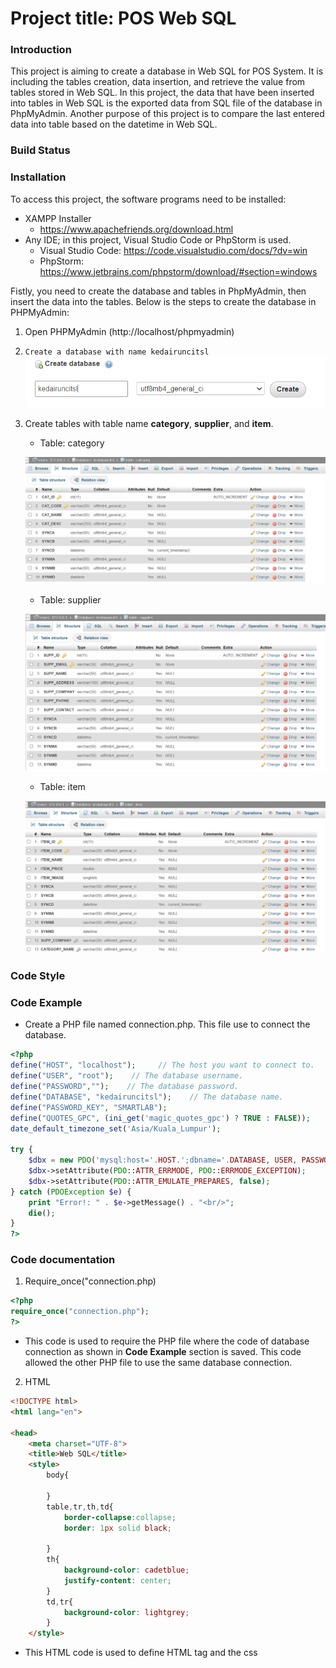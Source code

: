 # Project title: POS Web SQL


### Introduction

This project is aiming to create a database in Web SQL for POS System. It is including the tables creation, data insertion, and retrieve the value from tables stored in Web SQL. In this project, the data that have been inserted into tables in Web SQL is the exported data from SQL file of the database in PhpMyAdmin. Another purpose of this project is to compare the last entered data into table based on the datetime in Web SQL. 

### Build Status

### Installation
To access this project, the software programs need to be installed:
* XAMPP Installer
	- https://www.apachefriends.org/download.html
* Any IDE; in this project, Visual Studio Code or PhpStorm is used.
	- Visual Studio Code: https://code.visualstudio.com/docs/?dv=win 
	- PhpStorm: https://www.jetbrains.com/phpstorm/download/#section=windows

Fistly, you need to create the database and tables in PhpMyAdmin, then insert the data into the tables. Below is the steps to create the database in PHPMyAdmin:

1. Open PHPMyAdmin (http://localhost/phpmyadmin)
2. ```Create a database with name kedairuncitsl```
     ![](gitImg/createDB.png)
     
3. Create tables with table name **category**, **supplier**, and **item**.
     * Table: category
     
     ![](gitImg/2022-04-27%20(7).png)
     
     * Table: supplier
     
     ![](gitImg/2022-04-27%20(8).png)
     
     * Table: item
     
     ![](gitImg/2022-04-27%20(4).png)
     
### Code Style

### Code Example
* Create a PHP file named connection.php. This file use to connect the database.

```php
<?php
define("HOST", "localhost");     // The host you want to connect to.
define("USER", "root");    // The database username.
define("PASSWORD","");    // The database password.
define("DATABASE", "kedairuncitsl");    // The database name.
define("PASSWORD_KEY", "SMARTLAB");
define("QUOTES_GPC", (ini_get('magic_quotes_gpc') ? TRUE : FALSE));
date_default_timezone_set('Asia/Kuala_Lumpur');

try {
    $dbx = new PDO('mysql:host='.HOST.';dbname='.DATABASE, USER, PASSWORD);
    $dbx->setAttribute(PDO::ATTR_ERRMODE, PDO::ERRMODE_EXCEPTION);
    $dbx->setAttribute(PDO::ATTR_EMULATE_PREPARES, false);
} catch (PDOException $e) {
    print "Error!: " . $e->getMessage() . "<br/>";
    die();
}
?>
```
     
### Code documentation
1) Require_once("connection.php)
```php
<?php
require_once("connection.php");
?>
```
* This code is used to require the PHP file where the code of database connection as shown in **Code Example** section is saved. This code allowed the other PHP file to use the same database connection.

2) HTML
```html
<!DOCTYPE html>
<html lang="en">

<head>
    <meta charset="UTF-8">
    <title>Web SQL</title>
    <style>
        body{

        }
        table,tr,th,td{
            border-collapse:collapse;
            border: 1px solid black;

        }
        th{
            background-color: cadetblue;
            justify-content: center;
        }
        td,tr{
            background-color: lightgrey;
        }
    </style>

```
* This HTML code is used to define HTML tag and the css <style> tag is used to design the the HTML table.

     
3) Fetch data from database in PHPMyAdmin
     
```php
     <?php
        //fetch category
        $query = "SELECT * FROM category";
        $rs=$dbx->query($query);
        $category[] = "";
        while($dt=$rs->fetch()){
            $category[] = $dt;
        }
        //fetch item
        $query = "SELECT * FROM item";
        $rs=$dbx->query($query);
        $item[] = "";
        while($dt=$rs->fetch()){
            $item[] = $dt;
        }
      
        //fetch supplier
        $query = "SELECT * FROM supplier";
        $rs=$dbx->query($query);
        $supplier[] = "";
        while($dt=$rs->fetch()){
            $supplier[] = $dt;
        }
        ?>
```
* This php codes is used to fetch all the data from database in PHPMyAdmin and store the data in arrays.

4) Variables declarations
 ```javascript
 <script>
        var catDate="";
        var itemDate="";
        var supplierDate="";
```
* This code is used to declare the variables. In this case all variables above are declared as an empty string.
      
5) Function errorHandler
  ```javascript
  function errorHandler(transaction, error) {
            console.log('Oops. Error was '+error.message+' (Code '+error.code+')');
            return true;
        }
  ```
  
* What a function do
     - This function is used to write out any errors and it will console the error message.
     
* What the function's parameters or arguments are
     - **transaction** and **error** are the parameters for this function.
     
* What a function returns
     - This function will return boolean true if there's an error.

6) Fetch data from columns in table from PHPMyAdmin and into arrays
```php
      //fetch from column in table category and put as array
      var category = [
            <?php
            $i=0;
            foreach($category as $cat){
                if(!empty($cat)) {
                    echo($i > 0 ? "," : "");
                    echo "{
                                'code':'" . $cat['CAT_CODE'] . "',
                                'name':'" . $cat['CAT_NAME'] . "',
                                'desc' :'" . $cat['CAT_DESC'] . "',
                                'syncd' :'" . $cat['SYNCD'] . "'
                                }";
                    $i++;
                }
            }
            ?>
        ];

        //fetch from column in table item and put as array
        var item = [
            <?php
            $i=0;
            foreach($item as $itm){
                if(!empty($itm)) {
                    echo($i > 0 ? "," : "");
                    echo "{
                                'itemcode':'" . $itm['ITEM_CODE'] . "',
                                'itemname':'" . $itm['ITEM_NAME'] . "',
                                'itemprice' :'" . $itm['ITEM_PRICE'] . "',
                                'itemimage' :'" . $itm['ITEM_IMAGE'] . "',
                                'supplierComp' :'" . $itm['SUPP_COMPANY'] . "',
                                'cateName' :'" . $itm['CATEGORY_NAME'] . "',
                                'syncd' :'" . $itm['SYNCD'] . "'
                                }";
                    $i++;
                }
            }
            ?>
        ];
        //fetch from column in table supplier and put as array
        var supplier = [
            <?php
            $i=0;
            foreach($supplier as $supp){
                if(!empty($supp)) {
                    echo($i > 0 ? "," : "");
                    echo "{
                                'semail':'" . $supp['SUPP_EMAIL'] . "',
                                'sname':'" . $supp['SUPP_NAME'] . "',
                                'saddress' :'" . $supp['SUPP_ADDRESS'] . "',
                                'scompany' :'" . $supp['SUPP_COMPANY'] . "',
                                'sphone' :'" . $supp['SUPP_PHONE'] . "',
                                'scontact' :'" . $supp['SUPP_CONTACT'] . "',
                                 'syncd' :'" . $supp['SYNCD'] . "'
                                }";
                    $i++;
                }
            }
            ?>
        ];
 ```
 * This code is used to get all data stored in columns of the tables from PHPMyAdmin database and make it as arrays.     

7) Create Web SQL database      
      
```javascript
     var db;
        var latest;
        var shortName='POSMart';
        var version='0.1';
        var displayName='POSMart';
        var maxSize = 65536;
        db = openDatabase(shortName,version,displayName,maxSize);
```
* This code is used to create a Web SQL database      
      
      
8) Function runFunction()

```javascript
function runFunction() {
    createTablesAndInsert();
            getAllTables(getResult);
            getAllTablesFromDB(getResultSetFromTable);
     }
```
* What a function do
     - This function is used to call another functions
     
* What the function's parameters or arguments are
     - This function has no parameter
     
* What a function returns
     - This function has no return value.
 
 
9) Function createTablesAndInsert(callback)

```javascript
function createTablesAndInsert(callback) {
            db.transaction(function(transaction) {
                transaction.executeSql('DROP TABLE category',null,function(){console.log('Drop Succeeded');},function(){console.log('Drop Failed');});
                transaction.executeSql(
                    'CREATE TABLE IF NOT EXISTS category ' +
                    ' (CAT_CODE VARCHAR(20) NOT NULL PRIMARY KEY, ' +
                    ' CAT_NAME VARCHAR(30) DEFAULT NULL, CAT_DESC VARCHAR(256) DEFAULT NULL,'+
                    ' SYNCA varchar(50) DEFAULT NULL, SYNCB varchar(50) DEFAULT NULL, SYNCD datetime DEFAULT CURRENT_TIMESTAMP,' +
                    ' SYNMA varchar(50) DEFAULT NULL, SYNMB varchar(50) DEFAULT NULL, SYNMD datetime DEFAULT NULL);'
                );

                transaction.executeSql('DROP TABLE supplier',null,function(){console.log('Drop Succeeded');},function(){console.log('Drop Failed');});

                transaction.executeSql(
                    'CREATE TABLE IF NOT EXISTS supplier ' +
                    ' (SUPP_EMAIL VARCHAR(30) NOT NULL PRIMARY KEY, ' +
                    ' SUPP_NAME VARCHAR(30) DEFAULT NULL, SUPP_ADDRESS VARCHAR(100) DEFAULT NULL,' +
                    ' SUPP_COMPANY VARCHAR(30) DEFAULT NULL, SUPP_PHONE VARCHAR(15) DEFAULT NULL,' +
                    ' SUPP_CONTACT VARCHAR(15) DEFAULT NULL,' +
                    ' SYNCA varchar(50) DEFAULT NULL, SYNCB varchar(50) DEFAULT NULL, SYNCD datetime DEFAULT CURRENT_TIMESTAMP,' +
                    ' SYNMA varchar(50) DEFAULT NULL, SYNMB varchar(50) DEFAULT NULL, SYNMD datetime DEFAULT NULL);'
                );

                transaction.executeSql('DROP TABLE item',null,function(){console.log('Drop Succeeded');},function(){console.log('Drop Failed');});

                transaction.executeSql(
                    'CREATE TABLE IF NOT EXISTS item ' +
                    ' (ITEM_CODE VARCHAR(20) NOT NULL PRIMARY KEY, ' +
                    ' ITEM_NAME VARCHAR(20) DEFAULT NULL, ITEM_IMAGE LONGBLOB DEFAULT NULL,' +
                    ' ITEM_PRICE DOUBLE DEFAULT NULL, SUPP_COMPANY VARCHAR(30) DEFAULT NULL,' +
                    ' CATEGORY_NAME VARCHAR(20) DEFAULT NULL,' +
                    ' SYNCA varchar(50) DEFAULT NULL, SYNCB varchar(50) DEFAULT NULL, SYNCD datetime DEFAULT CURRENT_TIMESTAMP,' +
                    ' SYNMA varchar(50) DEFAULT NULL, SYNMB varchar(50) DEFAULT NULL, SYNMD datetime DEFAULT NULL);'
                );

                db.transaction(
                    function(transaction) {
                        for (var i = 0; i < category.length; i++) {
                            console.log('Attempting to insert ' + category[i]["code"] + category[i]["name"] + 'and' +  category[i]["name"]);
                            transaction.executeSql(
                                'INSERT INTO category (CAT_CODE, CAT_NAME, CAT_DESC, SYNCD) VALUES (?,?,?,?);',
                                [category[i]["code"], category[i]["name"], category[i]["desc"],category[i]["syncd"]],
                                null,
                                errorHandler

                            );

                        }

                        for (var i = 0; i < supplier.length; i++) {
                            console.log('Attempting to insert ' + supplier[i]["semail"] + ',' + supplier[i]["sname"] + ',' + supplier[i]["saddress"] + ',' + supplier[i]["scompany"] + ',' + supplier[i]["sphone"] + ' and ' + supplier[i]["scontact"]);
                            transaction.executeSql(
                                'INSERT INTO supplier (SUPP_EMAIL, SUPP_NAME, SUPP_ADDRESS, SUPP_COMPANY,SUPP_PHONE, SUPP_CONTACT, SYNCD) VALUES (?,?,?,?,?,?,?);',
                                [supplier[i]["semail"], supplier[i]["sname"],supplier[i]["saddress"],supplier[i]["scompany"],supplier[i]["sphone"],supplier[i]["scontact"],supplier[i]["syncd"]],
                                null,
                                errorHandler
                            );
                        }

                        for (var i = 0; i < item.length; i++) {
                            console.log('Attempting to insert ' + item[i]["itemcode"] + ',' + item[i]["itemname"] + ',' + item[i]["itemprice"] + ',' + item[i]["itemimage"] +   ',' + item[i]["supplierComp"] + ' and ' + item[i]["cateName"]);
                            transaction.executeSql(
                                'INSERT INTO item (ITEM_CODE, ITEM_NAME, ITEM_PRICE,ITEM_IMAGE, SUPP_COMPANY,CATEGORY_NAME,SYNCD) VALUES (?,?,?,?,?,?,?);',
                                [item[i]["itemcode"], item[i]["itemname"], item[i]["itemprice"], item[i]["itemimage"], item[i]["supplierComp"],item[i]["cateName"],item[i]["syncd"]],
                                null,
                                errorHandler
                            );
                        }
                    });
            });


        }// end createDB fx

```
* What a function do
     - This function is used to create tables which is table category, supplier, and item in Web SQL. It is also used to insert data into those tables.
     
* What the function's parameters or arguments are
     - This function has callback as the parameter (function that is passed as an argument to another function, to be “called back” at a later time.)
     
* What a function returns
     - This function has no return value.
 
10) Function getAllTablesFromDB()
 ```javascript
   function getAllTablesFromDB(callback) {
            db.transaction(function(tx) {
                tx.executeSql('SELECT tbl_name from sqlite_master WHERE type = "table"', [], function(tx, results) {
                    callback(results, processResultSet);
                });
            });
        }
 ```
* What a function do
     - This function is used to select tables name from built-in Web SQL table which is **sqlite_master** table and call another function which is processResultSet function to display all data inserted into the table in HTML table
     
* What the function's parameters or arguments are
     - This function has callback as the parameter (function that is passed as an argument to another function, to be “called back” at a later time.)
     
* What a function returns
     - This function has no return value.

11) Function getResultSetFromTable(results, callback)     
```javascript
   function getResultSetFromTable(results, callback) {
            var length = results.rows.length;
            var j = 0;
            for (var i = 0; i < length; i++) {
                db.transaction(function(tx) {
                    var k=0,tblname=results.rows[j++].tbl_name;
                    tx.executeSql('SELECT * FROM ' + tblname , [], function(tx, results) {
                        callback(tblname,results);
                    });
                });
            }

        }
```
* What a function do
     - This function is used to get how many tables are stored by (var length = results.rows.length;), then perform SELECT SQL queries to select all data from table name.
     
* What the function's parameters or arguments are
     - This function has callback as the parameter (function that is passed as an argument to another function, to be “called back” at a later time.) and results is also the parameter of this funtion
     
* What a function returns
     - This function has no return value.

12) Fuction processResultSet(tblname,results)
```javascript
	  //table

        function processResultSet(tblname,results) {
            if(tblname=="category"){
                console.log('----------------------'+tblname)
                var len = results.rows.length;
                var tbl = document.createElement('table');
                var trTblName = document.createElement('tr');
                var thTblName = document.createElement('th');
                thTblName.innerHTML = tblname;
                trTblName.colSpan = 2;
                trTblName.appendChild(thTblName);
                tbl.appendChild(trTblName);

                var trHeader = document.createElement('tr');
                var th1 = document.createElement('th');
                th1.innerHTML = 'Category Code';
                var th2 = document.createElement('th');
                th2.innerHTML = 'Category Name';
                var th3 = document.createElement('th');
                th3.innerHTML = 'Description';
                // var th4 = document.createElement('th');
                // th4.innerHTML = 'SYNCD';
                trHeader.appendChild(th1);
                trHeader.appendChild(th2);
                trHeader.appendChild(th3);
                //trHeader.appendChild(th4);
                tbl.appendChild(trHeader);

                for (var i = 0; i < category.length; i++) {
                    var tr = document.createElement('tr');
                    var td1 = document.createElement('td');
                    td1.innerHTML = results.rows[i].CAT_CODE;
                    var td2 = document.createElement('td');
                    td2.innerHTML = results.rows[i].CAT_NAME;
                    var td3 = document.createElement('td');
                    td3.innerHTML = results.rows[i].CAT_DESC;
                    // var td4 = document.createElement('td');
                    // td4.innerHTML = results.rows[i].SYNCD;
                    tr.appendChild(td1);
                    tr.appendChild(td2);
                    tr.appendChild(td3);
                    //tr.appendChild(td4);
                    tbl.appendChild(tr);
                }
                var body = document.getElementsByTagName('body')[0];
                body.appendChild(tbl);
                body.appendChild(document.createElement('br'));
                body.appendChild(document.createElement('br'));
                //body.appendChild(document.createElement('hr'));


            }
            else if(tblname=="item"){
                console.log('----------------------'+tblname)
                var len = results.rows.length;
                var tbl = document.createElement('table');
                var trTblName = document.createElement('tr');
                var thTblName = document.createElement('th');
                thTblName.innerHTML = tblname;
                trTblName.colSpan = 2;
                trTblName.appendChild(thTblName);
                tbl.appendChild(trTblName);

                var trHeader = document.createElement('tr');
                var th1 = document.createElement('th');
                th1.innerHTML = 'Item Code';
                var th2 = document.createElement('th');
                th2.innerHTML = 'Item Name';
                var th3 = document.createElement('th');
                th3.innerHTML = 'Item Price';
                var th4 = document.createElement('th');
                th4.innerHTML = 'Item Image';
                var th5 = document.createElement('th');
                th5.innerHTML = 'Supplier Company';
                var th6 = document.createElement('th');
                th6.innerHTML = 'Category Name';
                // var th7 = document.createElement('th');
                // th7.innerHTML = 'SYNCD';
                trHeader.appendChild(th1);
                trHeader.appendChild(th2);
                trHeader.appendChild(th3);
                trHeader.appendChild(th4);
                trHeader.appendChild(th5);
                trHeader.appendChild(th6);
                //trHeader.appendChild(th7);
                tbl.appendChild(trHeader);

                for (var i = 0; i < item.length; i++) {
                    var tr = document.createElement('tr');
                    var td1 = document.createElement('td');
                    td1.innerHTML = results.rows[i].ITEM_CODE;
                    var td2 = document.createElement('td');
                    td2.innerHTML = results.rows[i].ITEM_NAME;
                    var td3 = document.createElement('td');
                    td3.innerHTML = results.rows[i].ITEM_PRICE;
                    var td4 = document.createElement('td');
                    td4.innerHTML = results.rows[i].ITEM_IMAGE;
                    var td5 = document.createElement('td');
                    td5.innerHTML = results.rows[i].SUPP_COMPANY;
                    var td6 = document.createElement('td');
                    td6.innerHTML = results.rows[i].CATEGORY_NAME;
                    // var td7 = document.createElement('td');
                    // td7.innerHTML = results.rows[i].SYNCD;
                    tr.appendChild(td1);
                    tr.appendChild(td2);
                    tr.appendChild(td3);
                    tr.appendChild(td4);
                    tr.appendChild(td5);
                    tr.appendChild(td6);
                    //tr.appendChild(td7);
                    tbl.appendChild(tr);
                }
                var body = document.getElementsByTagName('body')[0];
                body.appendChild(tbl);
                body.appendChild(document.createElement('br'));
                //body.appendChild(document.createElement('hr'));
            }
            else{
                console.log('----------------------'+tblname)
                var len = results.rows.length;
                var tbl = document.createElement('table');
                var trTblName = document.createElement('tr');
                var thTblName = document.createElement('th');
                thTblName.innerHTML = tblname;
                trTblName.colSpan = 2;
                trTblName.appendChild(thTblName);
                tbl.appendChild(trTblName);

                var trHeader = document.createElement('tr');
                var th1 = document.createElement('th');
                th1.innerHTML = 'Supplier Email';
                var th2 = document.createElement('th');
                th2.innerHTML = 'Supplier Name';
                var th3 = document.createElement('th');
                th3.innerHTML = 'Supplier Address';
                var th4 = document.createElement('th');
                th4.innerHTML = 'Company Name';
                var th5 = document.createElement('th');
                th5.innerHTML = 'Phone Number';
                var th6 = document.createElement('th');
                th6.innerHTML = 'Contact Person';
                // var th7 = document.createElement('th');
                // th7.innerHTML = 'SYNCD';
                trHeader.appendChild(th1);
                trHeader.appendChild(th2);
                trHeader.appendChild(th3);
                trHeader.appendChild(th4);
                trHeader.appendChild(th5);
                trHeader.appendChild(th6);
               // trHeader.appendChild(th7);
                tbl.appendChild(trHeader);

                for (var i = 0; i < supplier.length; i++) {
                    var tr = document.createElement('tr');
                    var td1 = document.createElement('td');
                    td1.innerHTML = results.rows[i].SUPP_EMAIL;
                    var td2 = document.createElement('td');
                    td2.innerHTML = results.rows[i].SUPP_NAME;
                    var td3 = document.createElement('td');
                    td3.innerHTML = results.rows[i].SUPP_ADDRESS;
                    var td4 = document.createElement('td');
                    td4.innerHTML = results.rows[i].SUPP_COMPANY;
                    var td5 = document.createElement('td');
                    td5.innerHTML = results.rows[i].SUPP_PHONE;
                    var td6 = document.createElement('td');
                    td6.innerHTML = results.rows[i].SUPP_CONTACT;
                    // var td7 = document.createElement('td');
                    // td7.innerHTML = results.rows[i].SYNCD;
                    tr.appendChild(td1);
                    tr.appendChild(td2);
                    tr.appendChild(td3);
                    tr.appendChild(td4);
                    tr.appendChild(td5);
                    tr.appendChild(td6);
                    //tr.appendChild(td7);
                    tbl.appendChild(tr);
                }
                var body = document.getElementsByTagName('body')[0];
                body.appendChild(tbl);
                body.appendChild(document.createElement('br'));
                body.appendChild(document.createElement('br'));
                //body.appendChild(document.createElement('hr'));
            }

        }
```
* What a function do
     - This function is used to display the data from the table name in the HTML table
     
* What the function's parameters or arguments are
     - tblname and results are the parameters for this function
     
* What a function returns
     - This function has no return value.

13) Function getAllTables(callback)
```javascript
function getAllTables(callback) {
            db.transaction(function(tx) {
                tx.executeSql('SELECT tbl_name from sqlite_master WHERE type = "table" ', [], function(tx, results) {
                     callback(results, processResult);
                });
            });
        }
```
* What a function do
     - This function is used to select tables name from built-in Web SQL table which is **sqlite_master** table and call another function which is processResult function to get the last date of record that has been added into the SQL tables.
     
* What the function's parameters or arguments are
     - This function has callback as the parameter (function that is passed as an argument to another function, to be “called back” at a later time.)
     
* What a function returns
     - This function has no return value. 
										  
14) function getResult(results, callback)
```javascript
function getResult(results, callback) {
            var length = results.rows.length;
            var j = 0;
            for (var i = 0; i < length; i++) {
                db.transaction(function(tx) {
                    var k=0,tblname=results.rows[j++].tbl_name;
                    tx.executeSql('SELECT SYNCD FROM ' + tblname  , [], function(tx, results) {
                        callback(tblname,results);
                    });
                });
            }

        }
```
* What a function do
     - This function is used to get how many tables are stored by (var length = results.rows.length;), then perform SELECT SQL queries to select column name which is column SYNCD that stores the datetime of records from all table name.
     
* What the function's parameters or arguments are
     - This function has callback as the parameter (function that is passed as an argument to another function, to be “called back” at a later time.) and results is also the parameter of this funtion
     
* What a function returns
     - This function has no return value.

15) Function processResult(tblname,results)
```javascript	 
function processResult(tblname,results) {
            if(tblname=="category"){
                var i = category.length - 1;
                catDate = results.rows[i].SYNCD;
                console.log("Last category date:" + catDate);
                var lastCat = "<p> Last category date: " +catDate+ "</p>";
                document.querySelector('#lastDate').innerHTML += lastCat;
                return catDate;


            }
            else if(tblname=="item"){
                var i = item.length - 1;
                itemDate = results.rows[i].SYNCD;
                console.log("Last item date:" + itemDate);
                var lastItem = "<p> Last item date: " +itemDate+ "</p>";
                document.querySelector('#lastDate').innerHTML += lastItem;
                return itemDate;
            }
            else{
                var i = supplier.length - 1;
                supplierDate = results.rows[i].SYNCD;
                console.log("Last supplier date:" + supplierDate);
                var lastSupp = "<p> Last supplier date: " +supplierDate+ "</p>";
                document.querySelector('#lastDate').innerHTML += lastSupp;
                return supplierDate;

        }}
    </script>
```
* What a function do
     - This function is used to check the table name, if yes then it will get the last record of all tables based on SYNCD.
     
* What the function's parameters or arguments are
     - tblname and results are the parameters for this function
     
* What a function returns
     - This function has no return value.
	
16) HTML 
```html
</head>

<body onload="runFunction()">

<div id="lastDate" name="lastDate"><h1>Latest Datetime from Web SQL:</h1></div>
<br><br>
</body>
</html>
```
* The onload in body tag is used to call the Javascript function named runFunction()
* The div HTML tag is used for the Javascript function to display the data in HTML page.

### Screenshots

### Issue tracker for others
     https://github.com/nurulshafiqa/POS_SYSTEM/issues
     
### Tech/Framework used
### How to Use?
### Contribute
### Credits
### License
